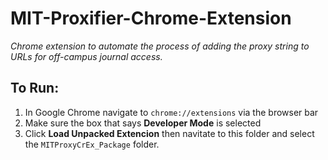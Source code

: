 # MIT-Proxifier-Chrome-Extension
*Chrome extension to automate the process of adding the proxy string to URLs for off-campus journal access.*

## To Run:
1. In Google Chrome navigate to `chrome://extensions` via the browser bar
2. Make sure the box that says **Developer Mode** is selected
3. Click **Load Unpacked Extencion** then navitate to this folder and select the `MITProxyCrEx_Package` folder.
